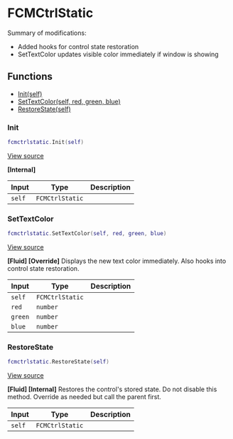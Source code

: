 # FCMCtrlStatic

Summary of modifications:
- Added hooks for control state restoration
- SetTextColor updates visible color immediately if window is showing

## Functions

- [Init(self)](#init)
- [SetTextColor(self, red, green, blue)](#settextcolor)
- [RestoreState(self)](#restorestate)

### Init

```lua
fcmctrlstatic.Init(self)
```

[View source](https://github.com/finale-lua/lua-scripts/tree/master/src/mixin/FCMCtrlStatic.lua#L25)

**[Internal]**

| Input | Type | Description |
| ----- | ---- | ----------- |
| `self` | `FCMCtrlStatic` |  |

### SetTextColor

```lua
fcmctrlstatic.SetTextColor(self, red, green, blue)
```

[View source](https://github.com/finale-lua/lua-scripts/tree/master/src/mixin/FCMCtrlStatic.lua#L41)

**[Fluid] [Override]**
Displays the new text color immediately.
Also hooks into control state restoration.

| Input | Type | Description |
| ----- | ---- | ----------- |
| `self` | `FCMCtrlStatic` |  |
| `red` | `number` |  |
| `green` | `number` |  |
| `blue` | `number` |  |

### RestoreState

```lua
fcmctrlstatic.RestoreState(self)
```

[View source](https://github.com/finale-lua/lua-scripts/tree/master/src/mixin/FCMCtrlStatic.lua#L66)

**[Fluid] [Internal]**
Restores the control's stored state.
Do not disable this method. Override as needed but call the parent first.

| Input | Type | Description |
| ----- | ---- | ----------- |
| `self` | `FCMCtrlStatic` |  |
